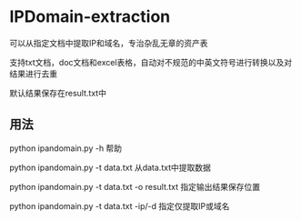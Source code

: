 # IPDomain-extraction
可以从指定文档中提取IP和域名，专治杂乱无章的资产表

支持txt文档，doc文档和excel表格，自动对不规范的中英文符号进行转换以及对结果进行去重

默认结果保存在result.txt中



## 用法

python ipandomain.py -h										 帮助

python ipandomain.py -t data.txt						   从data.txt中提取数据

python ipandomain.py -t data.txt -o result.txt     指定输出结果保存位置

python ipandomain.py -t data.txt -ip/-d				指定仅提取IP或域名



